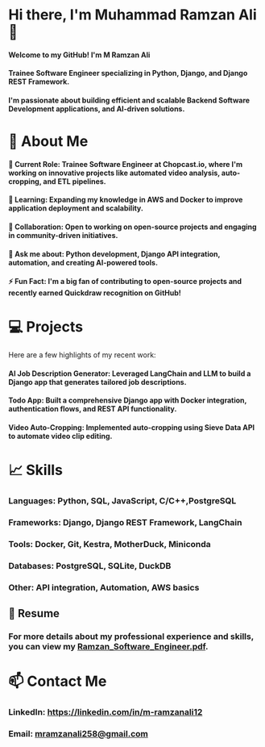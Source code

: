 # Hi there, I'm Muhammad Ramzan Ali 👋

#### Welcome to my GitHub! I'm M Ramzan Ali
#### Trainee Software Engineer specializing in Python, Django, and Django REST Framework.
#### I'm passionate about building efficient and scalable Backend Software Development applications, and AI-driven solutions.

# 🚀 About Me
#### 🔭 Current Role: Trainee Software Engineer at Chopcast.io, where I'm working on innovative projects like automated video analysis, auto-cropping, and ETL pipelines.
#### 🌱 Learning: Expanding my knowledge in AWS and Docker to improve application deployment and scalability.
#### 👯 Collaboration: Open to working on open-source projects and engaging in community-driven initiatives.
#### 💬 Ask me about: Python development, Django API integration, automation, and creating AI-powered tools.
#### ⚡ Fun Fact: I'm a big fan of contributing to open-source projects and recently earned Quickdraw recognition on GitHub!
# 💻 Projects
Here are a few highlights of my recent work:

#### AI Job Description Generator: Leveraged LangChain and LLM to build a Django app that generates tailored job descriptions.
#### Todo App: Built a comprehensive Django app with Docker integration, authentication flows, and REST API functionality. 
#### Video Auto-Cropping: Implemented auto-cropping using Sieve Data API to automate video clip editing.
# 📈 Skills
### Languages: Python, SQL, JavaScript, C/C++,PostgreSQL
### Frameworks: Django, Django REST Framework, LangChain
### Tools: Docker, Git, Kestra, MotherDuck, Miniconda
### Databases: PostgreSQL, SQLite, DuckDB
### Other: API integration, Automation, AWS basics
## 📄 Resume
### For more details about my professional experience and skills, you can view my [Ramzan_Software_Engineer.pdf](https://github.com/user-attachments/files/17534730/Ramzan_Software_Engineer.pdf).

# 📫 Contact Me
### LinkedIn: https://linkedin.com/in/m-ramzanali12
### Email: mramzanali258@gmail.com
